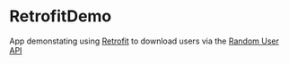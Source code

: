 # RetrofitDemo

App demonstating using [Retrofit](http://square.github.io/retrofit/) to download users via the [Random User API](https://randomuser.me/)
